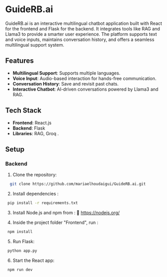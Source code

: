 # GuideRB.ai

GuideRB.ai is an interactive multilingual chatbot application built with React for the frontend and Flask for the backend. It integrates tools like RAG and Llama3 to provide a smarter user experience. The platform supports text and voice inputs, maintains conversation history, and offers a seamless multilingual support system.

## Features
- **Multilingual Support**: Supports multiple languages.
- **Voice Input**: Audio-based interaction for hands-free communication.
- **Conversation History**: Save and revisit past chats.
- **Interactive Chatbot**: AI-driven conversations powered by Llama3 and RAG.

## Tech Stack
- **Frontend**: React.js
- **Backend**: Flask
- **Libraries**: RAG, Groq .

## Setup

### Backend
1. Clone the repository:
 ```bash
   git clone https://github.com/mariaelhoudaigui/GuideRB.ai.git
   ```
2. Install dependencies :
  ```bash
   pip install -r requirements.txt
  ```
3. Install Node.js and npm from : 🔗 https://nodejs.org/
  
4. Inside the project folder "Frontend", run :
  ```bash
   npm install
  ```
5. Run Flask:
  ```bash
   python app.py 
  ```
6. Start the React app:
  ```bash
   npm run dev 
  ```

